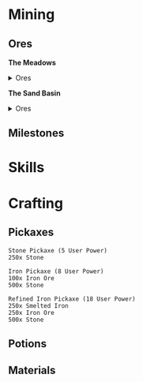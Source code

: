 # Mining

## Ores
**The Meadows**
<details> <summary> Ores </summary>
    
```
Dirt (Standard Yield: 8-23)
Required Grade: 0
Location: The Meadows
```
```
Stone (Standard Yield: 6-17)
Required Grade: 4.5
Location: The Meadows
```
```
Coal (Standard Yield: 6-15)
Required Grade: 8.25
Location: The Meadows
```

</details>

**The Sand Basin**
<details> <summary> Ores </summary>
    
```
Sand (Standard Yield: 4-33)
Required Grade: 3
Location: The Sand Basin
```
```
Sandstone (Standard Yield: 4-33)
Required Grade: 13
Location: The Sand Basin
```
```
Topaz (Standard Yield: 4-33)
Required Grade: 24.75
Location: The Sand Basin
```

</details>

## Milestones

# Skills

# Crafting
## Pickaxes
```
Stone Pickaxe (5 User Power)
250x Stone
```
```
Iron Pickaxe (8 User Power)
100x Iron Ore
500x Stone
```
```
Refined Iron Pickaxe (18 User Power)
250x Smelted Iron
250x Iron Ore
500x Stone
```
## Potions

## Materials